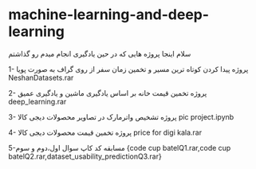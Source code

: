 # machine-learning-and-deep-learning
سلام 
اینجا پروژه هایی که در حین یادگیری انجام میدم رو گذاشتم


1- پروژه پیدا کردن کوتاه ترین مسیر و تخمین زمان سفر از روی گراف به صورت پویا NeshanDatasets.rar

2-  پروژه تخمین قیمت خانه بر اساس یادگیری ماشین و یادگیری عمیق deep_learning.rar

3- پروژه تشخیص واترمارک در تصاویر محصولات دیجی کالا  pic project.ipynb

4- پروژه تخمین قیمت محصولات دیجی کالا price for digi kala.rar

5-مسابقه کد کاپ سوال اول،دوم و سوم {code cup batelQ1.rar,code cup batelQ2.rar,dataset_usability_predictionQ3.rar}
